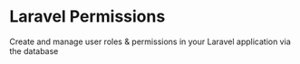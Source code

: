 # Laravel Permissions

Create and manage user roles & permissions in your Laravel application via the database
